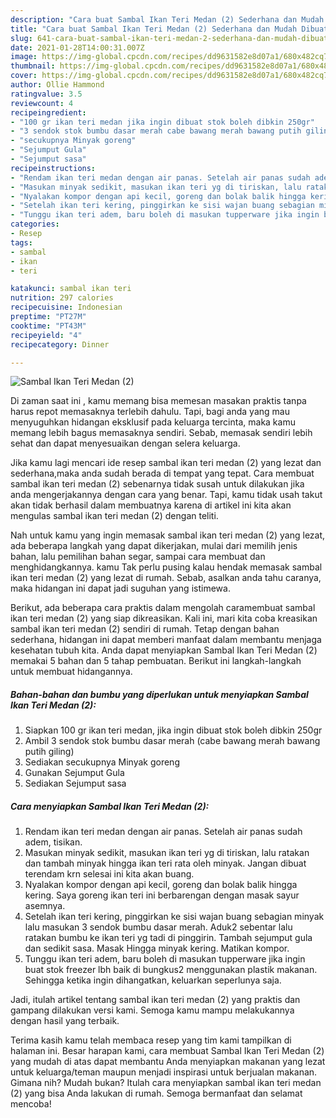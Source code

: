 ```yaml
---
description: "Cara buat Sambal Ikan Teri Medan (2) Sederhana dan Mudah Dibuat"
title: "Cara buat Sambal Ikan Teri Medan (2) Sederhana dan Mudah Dibuat"
slug: 641-cara-buat-sambal-ikan-teri-medan-2-sederhana-dan-mudah-dibuat
date: 2021-01-28T14:00:31.007Z
image: https://img-global.cpcdn.com/recipes/dd9631582e8d07a1/680x482cq70/sambal-ikan-teri-medan-2-foto-resep-utama.jpg
thumbnail: https://img-global.cpcdn.com/recipes/dd9631582e8d07a1/680x482cq70/sambal-ikan-teri-medan-2-foto-resep-utama.jpg
cover: https://img-global.cpcdn.com/recipes/dd9631582e8d07a1/680x482cq70/sambal-ikan-teri-medan-2-foto-resep-utama.jpg
author: Ollie Hammond
ratingvalue: 3.5
reviewcount: 4
recipeingredient:
- "100 gr ikan teri medan jika ingin dibuat stok boleh dibkin 250gr"
- "3 sendok stok bumbu dasar merah cabe bawang merah bawang putih giling"
- "secukupnya Minyak goreng"
- "Sejumput Gula"
- "Sejumput sasa"
recipeinstructions:
- "Rendam ikan teri medan dengan air panas. Setelah air panas sudah adem, tisikan."
- "Masukan minyak sedikit, masukan ikan teri yg di tiriskan, lalu ratakan dan tambah minyak hingga ikan teri rata oleh minyak. Jangan dibuat terendam krn selesai ini kita akan buang."
- "Nyalakan kompor dengan api kecil, goreng dan bolak balik hingga kering. Saya goreng ikan teri ini berbarengan dengan masak sayur asemnya."
- "Setelah ikan teri kering, pinggirkan ke sisi wajan buang sebagian minyak lalu masukan 3 sendok bumbu dasar merah. Aduk2 sebentar lalu ratakan bumbu ke ikan teri yg tadi di pinggirin. Tambah sejumput gula dan sedikit sasa. Masak Hingga minyak kering. Matikan kompor."
- "Tunggu ikan teri adem, baru boleh di masukan tupperware jika ingin buat stok freezer lbh baik di bungkus2 menggunakan plastik makanan. Sehingga ketika ingin dihangatkan, keluarkan seperlunya saja."
categories:
- Resep
tags:
- sambal
- ikan
- teri

katakunci: sambal ikan teri 
nutrition: 297 calories
recipecuisine: Indonesian
preptime: "PT27M"
cooktime: "PT43M"
recipeyield: "4"
recipecategory: Dinner

---
```



![Sambal Ikan Teri Medan (2)](https://img-global.cpcdn.com/recipes/dd9631582e8d07a1/680x482cq70/sambal-ikan-teri-medan-2-foto-resep-utama.jpg)

Di zaman  saat ini , kamu memang bisa memesan masakan praktis tanpa harus repot memasaknya terlebih dahulu. Tapi, bagi anda yang mau menyuguhkan hidangan eksklusif pada keluarga tercinta, maka kamu memang lebih bagus memasaknya sendiri. Sebab, memasak sendiri lebih sehat dan dapat menyesuaikan dengan selera keluarga.

Jika kamu lagi mencari ide resep sambal ikan teri medan (2) yang lezat dan sederhana,maka anda sudah berada di tempat yang tepat. Cara membuat sambal ikan teri medan (2)  sebenarnya tidak susah untuk dilakukan jika anda mengerjakannya dengan cara yang benar. Tapi, kamu tidak usah takut akan tidak berhasil dalam membuatnya 
karena di artikel ini kita akan mengulas sambal ikan teri medan (2) dengan teliti.  



Nah untuk kamu yang ingin memasak sambal ikan teri medan (2) yang lezat, ada beberapa langkah yang dapat dikerjakan, mulai dari memilih jenis bahan, lalu pemilihan bahan segar, sampai cara membuat dan menghidangkannya. kamu Tak perlu pusing kalau hendak memasak sambal ikan teri medan (2) yang lezat di rumah. Sebab, asalkan anda  tahu caranya, maka hidangan ini dapat jadi suguhan yang istimewa.

Berikut, ada beberapa cara praktis  dalam mengolah caramembuat sambal ikan teri medan (2) yang siap dikreasikan. Kali ini, mari kita coba kreasikan sambal ikan teri medan (2) sendiri di rumah. Tetap dengan bahan sederhana, hidangan ini dapat memberi manfaat dalam membantu menjaga kesehatan tubuh kita. Anda dapat menyiapkan Sambal Ikan Teri Medan (2) memakai 5 bahan dan 5 tahap pembuatan. Berikut ini langkah-langkah untuk membuat hidangannya.

<!--inarticleads1-->

##### Bahan-bahan dan bumbu yang diperlukan untuk menyiapkan Sambal Ikan Teri Medan (2):

1. Siapkan 100 gr ikan teri medan, jika ingin dibuat stok boleh dibkin 250gr
1. Ambil 3 sendok stok bumbu dasar merah (cabe bawang merah bawang putih giling)
1. Sediakan secukupnya Minyak goreng
1. Gunakan Sejumput Gula
1. Sediakan Sejumput sasa




<!--inarticleads2-->

##### Cara menyiapkan Sambal Ikan Teri Medan (2):

1. Rendam ikan teri medan dengan air panas. Setelah air panas sudah adem, tisikan.
1. Masukan minyak sedikit, masukan ikan teri yg di tiriskan, lalu ratakan dan tambah minyak hingga ikan teri rata oleh minyak. Jangan dibuat terendam krn selesai ini kita akan buang.
1. Nyalakan kompor dengan api kecil, goreng dan bolak balik hingga kering. Saya goreng ikan teri ini berbarengan dengan masak sayur asemnya.
1. Setelah ikan teri kering, pinggirkan ke sisi wajan buang sebagian minyak lalu masukan 3 sendok bumbu dasar merah. Aduk2 sebentar lalu ratakan bumbu ke ikan teri yg tadi di pinggirin. Tambah sejumput gula dan sedikit sasa. Masak Hingga minyak kering. Matikan kompor.
1. Tunggu ikan teri adem, baru boleh di masukan tupperware jika ingin buat stok freezer lbh baik di bungkus2 menggunakan plastik makanan. Sehingga ketika ingin dihangatkan, keluarkan seperlunya saja.




Jadi, itulah artikel tentang  sambal ikan teri medan (2)  yang praktis dan gampang dilakukan versi kami. Semoga kamu mampu melakukannya dengan hasil yang terbaik. 

Terima kasih kamu telah membaca resep yang tim kami tampilkan di halaman ini. Besar harapan kami, cara membuat  Sambal Ikan Teri Medan (2) yang mudah di atas dapat membantu Anda menyiapkan makanan yang lezat untuk keluarga/teman maupun menjadi inspirasi untuk berjualan makanan. Gimana nih? Mudah bukan? Itulah cara menyiapkan sambal ikan teri medan (2) yang bisa Anda lakukan di rumah. Semoga bermanfaat dan selamat mencoba!

